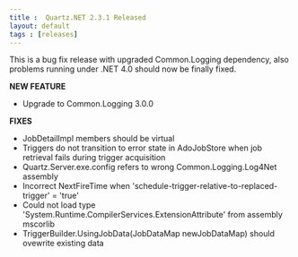 ```yaml
---
title :  Quartz.NET 2.3.1 Released
layout: default
tags : [releases]
---
```


This is a bug fix release with upgraded Common.Logging dependency, also problems running
under .NET 4.0 should now be finally fixed.

__NEW FEATURE__

* Upgrade to Common.Logging 3.0.0

__FIXES__

* JobDetailImpl members should be virtual
* Triggers do not transition to error state in AdoJobStore when job retrieval fails during trigger acquisition
* Quartz.Server.exe.config refers to wrong Common.Logging.Log4Net assembly
* Incorrect NextFireTime when 'schedule-trigger-relative-to-replaced-trigger' = 'true'
* Could not load type 'System.Runtime.CompilerServices.ExtensionAttribute' from assembly mscorlib
* TriggerBuilder.UsingJobData(JobDataMap newJobDataMap) should ovewrite existing data

<Download />
